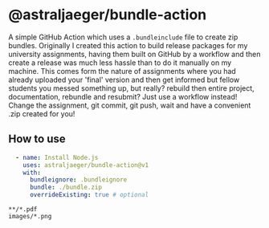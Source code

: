 # @astraljaeger/bundle-action

A simple GitHub Action which uses a `.bundleinclude` file to create zip bundles. Originally I created this action to
build release packages for my university assignments, having them built on GitHub by a workflow and then create a
release was much less hassle than to do it manually on my machine. This comes form the nature of assignments where you
had already uploaded your 'final' version and then get informed but fellow students you messed something up, but really?
rebuild then entire project, documentation, rebundle and resubmit? Just use a workflow instead! Change the assignment,
git commit, git push, wait and have a convenient .zip created for you!

## How to use

```yaml
  - name: Install Node.js
    uses: astraljaeger/bundle-action@v1
    with:
      bundleignore: .bundleignore
      bundle: ./bundle.zip
      overrideExisting: true # optional
```

```gitignore
**/*.pdf
images/*.png
```
